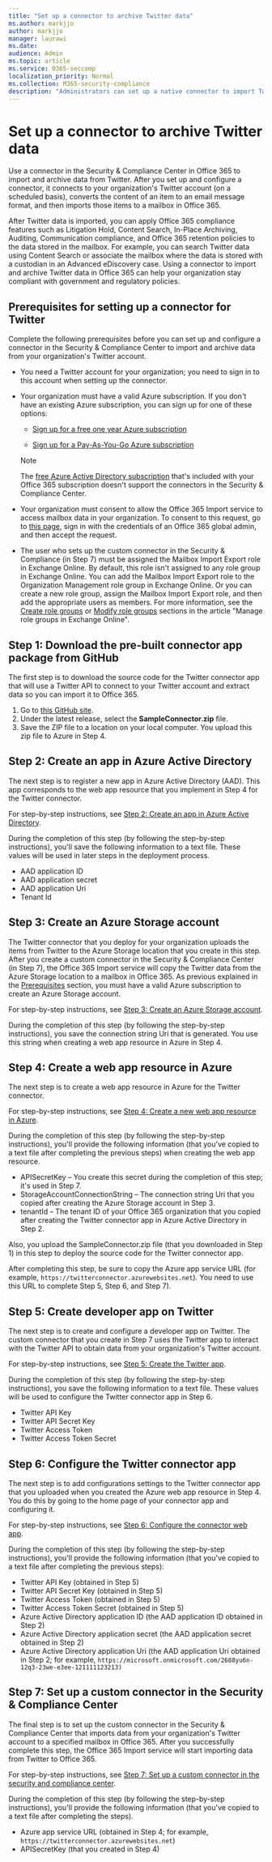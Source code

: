 ```yaml
---
title: "Set up a connector to archive Twitter data"
ms.author: markjjo
author: markjjo
manager: laurawi
ms.date: 
audience: Admin
ms.topic: article
ms.service: O365-seccomp
localization_priority: Normal
ms.collection: M365-security-compliance
description: "Administrators can set up a native connector to import Twitter data into Office 365. This lets you archive data from third-party data sources in Office 365 so you can use compliance features such as legal hold, Content Search, and retention policies to manage the governance of your organization's third-party data."
---
```


# Set up a connector to archive Twitter data

Use a connector in the Security & Compliance Center in Office 365 to import and archive data from Twitter. After you set up and configure a connector, it connects to your organization's Twitter account (on a scheduled basis), converts the content of an item to an email message format, and then imports those items to a mailbox in Office 365.

After Twitter data is imported, you can apply Office 365 compliance features such as Litigation Hold, Content Search, In-Place Archiving, Auditing, Communication compliance, and Office 365 retention policies to the data stored in the mailbox. For example, you can search Twitter data using Content Search or associate the mailbox where the data is stored with a custodian in an Advanced eDiscovery case. Using a connector to import and archive Twitter data in Office 365 can help your organization stay compliant with government and regulatory policies.

## Prerequisites for setting up a connector for Twitter

Complete the following prerequisites before you can set up and configure a connector in the Security & Compliance Center to import and archive data from your organization's Twitter account. 

- You need a Twitter account for your organization; you need to sign in to this account when setting up the connector.

- Your organization must have a valid Azure subscription. If you don't have an existing Azure subscription, you can sign up for one of these options:

    - [Sign up for a free one year Azure subscription](https://azure.microsoft.com/free) 

    - [Sign up for a Pay-As-You-Go Azure subscription](https://azure.microsoft.com/pricing/purchase-options/pay-as-you-go/)

    > [!NOTE]
    > The [free Azure Active Directory subscription](use-your-free-azure-ad-subscription-in-office-365.md) that's included with your Office 365 subscription doesn't support the connectors in the Security & Compliance Center.

- Your organization must consent to allow the Office 365 Import service to access mailbox data in your organization. To consent to this request, go to [this page](https://login.microsoftonline.com/common/oauth2/authorize?client_id=570d0bec-d001-4c4e-985e-3ab17fdc3073&response_type=code&redirect_uri=https://portal.azure.com/&nonce=1234&prompt=admin_consent), sign in with the credentials of an Office 365 global admin, and then accept the request.

- The user who sets up the custom connector in the Security & Compliance (in Step 7) must be assigned the Mailbox Import Export role in Exchange Online. By default, this role isn't assigned to any role group in Exchange Online. You can add the Mailbox Import Export role to the Organization Management role group in Exchange Online. Or you can create a new role group, assign the Mailbox Import Export role, and then add the appropriate users as members. For more information, see the [Create role groups](https://docs.microsoft.com/Exchange/permissions-exo/role-groups#create-role-groups) or [Modify role groups](https://docs.microsoft.com/Exchange/permissions-exo/role-groups#modify-role-groups) sections in the article "Manage role groups in Exchange Online".

## Step 1: Download the pre-built connector app package from GitHub

The first step is to download the source code for the Twitter connector app that will use a Twitter API to connect to your Twitter account and extract data so you can import it to Office 365.

1. Go to [this GitHub site](https://github.com/microsoft/m365-sample-twitter-connector-csharp-aspnet/releases). 
2. Under the latest release, select the **SampleConnector.zip** file.
3. Save the ZIP file to a location on your local computer. You upload this zip file to Azure in Step 4.

## Step 2: Create an app in Azure Active Directory

The next step is to register a new app in Azure Active Directory (AAD). This app corresponds to the web app resource that you implement in Step 4 for the Twitter connector. 

For step-by-step instructions, see [Step 2: Create an app in Azure Active Directory](deploy-twitter-connector.md#step-2-create-an-app-in-azure-active-directory).

During the completion of this step (by following the step-by-step instructions), you'll save the following information to a text file. These values will be used in later steps in the deployment process.

- AAD application ID
- AAD application secret
- AAD application Uri
- Tenant Id

## Step 3: Create an Azure Storage account

The Twitter connector that you deploy for your organization uploads the items from Twitter to the Azure Storage location that you create in this step. After you create a custom connector in the Security & Compliance Center (in Step 7), the Office 365 Import service will copy the Twitter data from the Azure Storage location to a mailbox in Office 365. As previous explained in the [Prerequisites](#prerequisites-for-setting-up-a-connector-for-twitter) section, you must have a valid Azure subscription to create an Azure Storage account.

For step-by-step instructions, see [Step 3: Create an Azure Storage account](deploy-twitter-connector.md#step-3-create-an-azure-storage-account).

During the completion of this step (by following the step-by-step instructions), you save the connection string Uri that is generated. You use this string when creating a web app resource in Azure in Step 4.

## Step 4: Create a web app resource in Azure

The next step is to create a web app resource in Azure for the Twitter connector. 

For step-by-step instructions, see [Step 4: Create a new web app resource in Azure](deploy-twitter-connector.md#step-4-create-a-new-web-app-resource-in-azure).

During the completion of this step (by following the step-by-step instructions), you'll provide the following information (that you've copied to a text file after completing the previous steps) when creating the web app resource.

- APISecretKey – You create this secret during the completion of this step; it's used in Step 7.
- StorageAccountConnectionString – The connection string Uri that you copied after creating the Azure Storage account in Step 3.
- tenantId – The tenant ID of your Office 365 organization that you copied after creating the Twitter connector app in Azure Active Directory in Step 2.

Also, you upload the SampleConnector.zip file (that you downloaded in Step 1) in this step to deploy the source code for the Twitter connector app.

After completing this step, be sure to copy the Azure app service URL (for example, `https://twitterconnector.azurewebsites.net`). You need to use this URL to complete Step 5, Step 6, and Step 7).

## Step 5: Create developer app on Twitter

The next step is to create and configure a developer app on Twitter. The custom connector that you create in Step 7 uses the Twitter app to interact with the Twitter API to obtain data from your organization's Twitter account.

For step-by-step instructions, see [Step 5: Create the Twitter app](deploy-twitter-connector.md#step-5-create-the-twitter-app).

During the completion of this step (by following the step-by-step instructions), you save the following information to a text file. These values will be used to configure the Twitter connector app in Step 6.

- Twitter API Key
- Twitter API Secret Key
- Twitter Access Token
- Twitter Access Token Secret

## Step 6: Configure the Twitter connector app

The next step is to add configurations settings to the Twitter connector app that you uploaded when you created the Azure web app resource in Step 4. You do this by going to the home page of your connector app and configuring it.

For step-by-step instructions, see [Step 6: Configure the connector web app](deploy-twitter-connector.md#step-6-configure-the-connector-web-app).

During the completion of this step (by following the step-by-step instructions), you'll provide the following information (that you've copied to a text file after completing the previous steps):

- Twitter API Key (obtained in Step 5)
- Twitter API Secret Key (obtained in Step 5)
- Twitter Access Token (obtained in Step 5)
- Twitter Access Token Secret (obtained in Step 5)
- Azure Active Directory application ID (the AAD application ID obtained in Step 2)
- Azure Active Directory application secret (the AAD application secret obtained in Step 2)
- Azure Active Directory application Uri (the AAD application Uri obtained in Step 2; for example, `https://microsoft.onmicrosoft.com/2688yu6n-12q3-23we-e3ee-121111123213)`

## Step 7: Set up a custom connector in the Security & Compliance Center

The final step is to set up the custom connector in the Security & Compliance Center that imports data from your organization's Twitter account to a specified mailbox in Office 365. After you successfully complete this step, the Office 365 Import service will start importing data from Twitter to Office 365. 

For step-by-step instructions, see [Step 7: Set up a custom connector in the security and compliance center](deploy-twitter-connector.md#step-7-set-up-a-custom-connector-in-the-security-and-compliance-center). 

During the completion of this step (by following the step-by-step instructions), you'll provide the following information (that you've copied to a text file after completing the steps).

- Azure app service URL (obtained in Step 4; for example, `https://twitterconnector.azurewebsites.net`)
- APISecretKey (that you created in Step 4)
